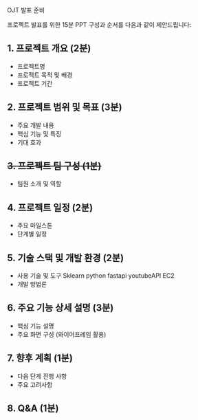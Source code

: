 OJT 발표 준비


프로젝트 발표를 위한 15분 PPT 구성과 순서를 다음과 같이 제안드립니다:

## 1. 프로젝트 개요 (2분)
- 프로젝트명
- 프로젝트 목적 및 배경
- 프로젝트 기간

## 2. 프로젝트 범위 및 목표 (3분)
- 주요 개발 내용
- 핵심 기능 및 특징
- 기대 효과

## ~~3. 프로젝트 팀 구성 (1분)~~
- 팀원 소개 및 역할

## 4. 프로젝트 일정 (2분)
- 주요 마일스톤
- 단계별 일정

## 5. 기술 스택 및 개발 환경 (2분)
- 사용 기술 및 도구
Sklearn python fastapi youtubeAPI EC2
- 개발 방법론

## 6. 주요 기능 상세 설명 (3분)
- 핵심 기능 설명
- 주요 화면 구성 (와이어프레임 활용)

## 7. 향후 계획 (1분)
- 다음 단계 진행 사항
- 주요 고려사항

## 8. Q&A (1분)

